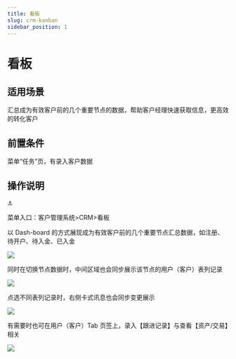 ```yaml
---
title: 看板
slug: crm-kanban
sidebar_position: 1
---
```



# 看板

## 适用场景

汇总成为有效客户前的几个重要节点的数据，帮助客户经理快速获取信息，更高效的转化客户

## 前置条件

菜单“任务”页，有录入客户数据

## 操作说明

<div class="callout callout-bg-6 callout-border-6">
<div class='callout-emoji'>⚓</div>
<p>菜单入口：客户管理系统&gt;CRM&gt;看板</p>
</div>

以 Dash-board 的方式展现成为有效客户前的几个重要节点汇总数据，如注册、待开户、待入金、已入金

<img src="/assets/EF10b34s1oBUHkxAWuOcuFtlnZA.png" src-width="3206" src-height="1528" align="center"/>

同时在切换节点数据时，中间区域也会同步展示该节点的用户（客户）表列记录

<img src="/assets/HYMUbRmkWoQtuRx5OUOc6PuFnQg.png" src-width="3230" src-height="1510" align="center"/>

点选不同表列记录时，右侧卡式讯息也会同步变更展示

<img src="/assets/BCAybRb9qoejEhxI4nQck6X9nqc.png" src-width="3222" src-height="1438" align="center"/>

有需要时也可在用户（客户）Tab 页签上，录入【跟进记录】与查看【资产/交易】相关

<img src="/assets/KSRhbaGd2oKfOIx1fXmcEAhcnJg.png" src-width="2404" src-height="1498" align="center"/>

